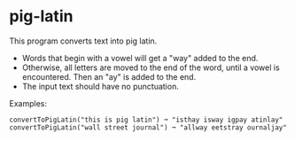 # pig-latin

This program converts text into pig latin.

- Words that begin with a vowel will get a "way"
added to the end.
- Otherwise, all letters are moved to the end of the 
word, until a vowel is encountered. Then an "ay" is 
  added to the end.
- The input text should have no punctuation.
  
Examples:

```
convertToPigLatin("this is pig latin") ➞ "isthay isway igpay atinlay"
convertToPigLatin("wall street journal") ➞ "allway eetstray ournaljay"
```
